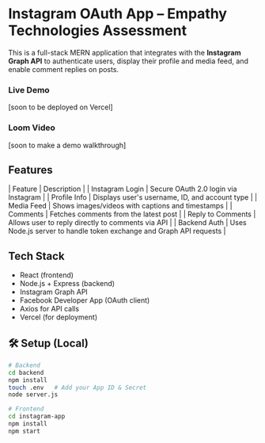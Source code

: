 # Instagram OAuth App – Empathy Technologies Assessment

This is a full-stack MERN application that integrates with the **Instagram Graph API** to authenticate users, display their profile and media feed, and enable comment replies on posts.

### Live Demo
[soon to be deployed on Vercel]

### Loom Video
[soon to make a demo walkthrough]

## Features

| Feature | Description |
| Instagram Login | Secure OAuth 2.0 login via Instagram |
| Profile Info | Displays user's username, ID, and account type |
| Media Feed | Shows images/videos with captions and timestamps |
| Comments | Fetches comments from the latest post |
| Reply to Comments | Allows user to reply directly to comments via API |
| Backend Auth | Uses Node.js server to handle token exchange and Graph API requests |

## Tech Stack
- React (frontend)
- Node.js + Express (backend)
- Instagram Graph API
- Facebook Developer App (OAuth client)
- Axios for API calls
- Vercel (for deployment)
  
## 🛠️ Setup (Local)

```bash
# Backend
cd backend
npm install
touch .env   # Add your App ID & Secret
node server.js

# Frontend
cd instagram-app
npm install
npm start
